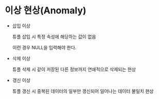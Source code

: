 # 이상 현상(Anomaly)

- 삽입 이상
	
	튜플 삽입 시 특정 속성에 해당하는 값이 없음
	
	이런 경우 NULL을 입력해야 한다.
	
- 삭제 이상
	
	튜플 삭제 시 같이 저장된 다른 정보까지 연쇄적으로 삭제되는 현상
	
- 갱신 이상
	
	튜플 갱신 시 중복된 데이터의 일부만 갱신되어 일어나는 데이터 불일치 현상